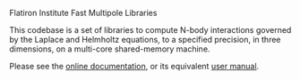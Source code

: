 Flatiron Institute Fast Multipole Libraries 

This codebase is a set of libraries to compute N-body interactions
governed by the Laplace and Helmholtz equations, to a specified
precision, in three dimensions, on a multi-core shared-memory machine.

Please see the [online documentation](https://fmm3d.readthedocs.io),
or its equivalent [user manual](fmm3d_manual.pdf).
